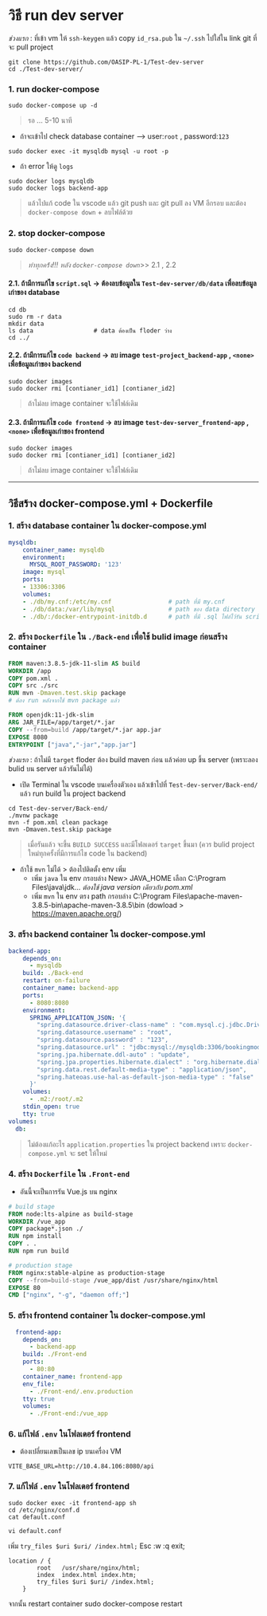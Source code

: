 # วิธี run dev server
*ช่วงแรก* : ที่เข้า vm ให้ `ssh-keygen` แล้ว copy `id_rsa.pub` ใน `~/.ssh` ไปใส่ใน link git ที่จะ pull project 
``` 
git clone https://github.com/OASIP-PL-1/Test-dev-server
cd ./Test-dev-server/
``` 
### 1. run docker-compose
``` 
sudo docker-compose up -d
``` 
> รอ ... 5-10 นาที

- ถ้าจะเข้าไป check database container --> user:`root` , password:`123`
``` 
sudo docker exec -it mysqldb mysql -u root -p
``` 

- ถ้า error ให้ดู `logs` 
```
sudo docker logs mysqldb
sudo docker logs backend-app
```
> แล้วไปแก้ code ใน vscode แล้ว git push และ git pull ลง VM อีกรอบ
> และต้อง `docker-compose down` + ลบไฟล์ด้วย


### 2. stop docker-compose
```
sudo docker-compose down
``` 
> *ทำทุกคร้้ง!!! หลัง `docker-compose down`*>>  2.1 , 2.2 
#### 2.1. ถ้ามีการแก้ไข `script.sql` -> ต้องลบข้อมูลใน `Test-dev-server/db/data` เพื่อลบข้อมูลเก่าของ database
```
cd db
sudo rm -r data
mkdir data
ls data                 # data ต้องเป็น floder ว่าง
cd ../
```
#### 2.2. ถ้ามีการแก้ไข `code backend` -> ลบ image `test-project_backend-app` , `<none>` เพื่อข้อมูลเก่าของ backend
```
sudo docker images
sudo docker rmi [contianer_id1] [contianer_id2]
```
> ถ้าไม่ลบ image container จะใช้ไฟล์เดิม

#### 2.3. ถ้ามีการแก้ไข `code frontend` -> ลบ image `test-dev-server_frontend-app` , `<none>` เพื่อข้อมูลเก่าของ frontend
```
sudo docker images
sudo docker rmi [contianer_id1] [contianer_id2]
```
> ถ้าไม่ลบ image container จะใช้ไฟล์เดิม
---

## วิธีสร้าง docker-compose.yml + Dockerfile
### 1. สร้าง database container ใน docker-compose.yml
```yml
mysqldb:
    container_name: mysqldb
    environment:
      MYSQL_ROOT_PASSWORD: '123'
    image: mysql
    ports:
    - 13306:3306
    volumes:
    - ./db/my.cnf:/etc/my.cnf                # path ที่มี my.cnf
    - ./db/data:/var/lib/mysql               # path ของ data directory (ที่เก็บข้อมูล)
    - ./db/:/docker-entrypoint-initdb.d      # path ที่มี .sql ไฟล์ไว้รัน script            
``` 

### 2. สร้าง `Dockerfile` ใน `./Back-end` เพื่อใช้ bulid image ก่อนสร้าง container
```dockerfile
FROM maven:3.8.5-jdk-11-slim AS build
WORKDIR /app
COPY pom.xml .
COPY src ./src
RUN mvn -Dmaven.test.skip package    
# ต้อง run หลังจากใช้ mvn package แล้ว 

FROM openjdk:11-jdk-slim
ARG JAR_FILE=/app/target/*.jar
COPY --from=build /app/target/*.jar app.jar
EXPOSE 8080
ENTRYPOINT ["java","-jar","app.jar"]
```
*ช่วงแรก* : ถ้าไม่มี `target` floder ต้อง build maven ก่อน แล้วค่อย up ขึ้น server (เพราะลอง bulid บน server แล้วรันไม่ได้)
- เปิด Terminal ใน vscode บนเครื่องตัวเอง แล้วเข้าไปที่ `Test-dev-server/Back-end/` แล้ว run build ใน project backend
```
cd Test-dev-server/Back-end/
./mvnw package
mvn -f pom.xml clean package
mvn -Dmaven.test.skip package
```
> เมื่อรันแล้ว จะขึ้น `BUILD SUCCESS` และมีโฟลเดอร์ `target` ขึ้นมา (ควร bulid project ใหม่ทุกครั้งที่มีการแก้ไข code ใน backend)

- ถ้าใช้ `mvn` ไม่ได้ > ต้องไปติดตั้ง env เพิ่ม
    - เพิ่ม `java` ใน env กรอบล่าง New> JAVA_HOME เลือก C:\Program Files\java\jdk... *ต้องใช้ java version เดียวกับ pom.xml*
    - เพิ่ม `mvn` ใน env ตรง path กรอบล่าง C:\Program Files\apache-maven-3.8.5-bin\apache-maven-3.8.5\bin (dowload > https://maven.apache.org/)

### 3. สร้าง backend container ใน docker-compose.yml
```yml
backend-app:
    depends_on:
      - mysqldb
    build: ./Back-end
    restart: on-failure
    container_name: backend-app
    ports:
      - 8080:8080
    environment:
      SPRING_APPLICATION_JSON: '{
        "spring.datasource.driver-class-name" : "com.mysql.cj.jdbc.Driver",
        "spring.datasource.username" : "root",
        "spring.datasource.password" : "123",
        "spring.datasource.url" : "jdbc:mysql://mysqldb:3306/bookingmodels?allowPublicKeyRetrieval=true&useSSL=false",
        "spring.jpa.hibernate.ddl-auto" : "update",
        "spring.jpa.properties.hibernate.dialect" : "org.hibernate.dialect.MySQL5InnoDBDialect",
        "spring.data.rest.default-media-type" : "application/json",
        "spring.hateoas.use-hal-as-default-json-media-type" : "false"
      }'
    volumes:
      - .m2:/root/.m2
    stdin_open: true
    tty: true
volumes:
  db:
```
> ไม่ต้องแก้อะไร `application.properties` ใน project backend เพราะ `docker-compose.yml` จะ set ให้ใหม่ 


### 4. สร้าง `Dockerfile` ใน `.Front-end`
- อันนี้จะเป็นการรัน Vue.js บน nginx
```Dockerfile
# build stage
FROM node:lts-alpine as build-stage
WORKDIR /vue_app
COPY package*.json ./
RUN npm install
COPY . .
RUN npm run build

# production stage
FROM nginx:stable-alpine as production-stage
COPY --from=build-stage /vue_app/dist /usr/share/nginx/html
EXPOSE 80
CMD ["nginx", "-g", "daemon off;"]
```
### 5. สร้าง frontend container ใน docker-compose.yml
```yml
  frontend-app:
    depends_on:
      - backend-app
    build: ./Front-end
    ports:
      - 80:80
    container_name: frontend-app
    env_file: 
      - ./Front-end/.env.production
    tty: true
    volumes:
      - ./Front-end:/vue_app
```
### 6. แก้ไฟล์ `.env` ในโฟลเดอร์ frontend
- ต้องเปลี่ยนเลขเป็นเลข ip บนเครื่อง VM
```
VITE_BASE_URL=http://10.4.84.106:8080/api
```
### 7. แก้ไฟล์ `.env` ในโฟลเดอร์ frontend
```
sudo docker exec -it frontend-app sh
cd /etc/nginx/conf.d
cat default.conf

vi default.conf
```
เพิ่ม `try_files $uri $uri/ /index.html;`
Esc :w :q 
exit;

```
location / {
        root   /usr/share/nginx/html;
        index  index.html index.htm;
        try_files $uri $uri/ /index.html;
    }
```
จากนั้น restart container
sudo docker-compose restart
